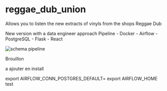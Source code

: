 # reggae_dub_union

Allows you to listen the new extracts of vinyls from the shops Reggae Dub

New version with a data engineer approach
Pipeline - Docker - Airflow - PostgreSQL - Flask - React

![schema pipeline](https://github.com/Kyytox/vinyls_dub_scrap/blob/master/ressources/schema_pipeline_vinyls_dub_scrap.png)

Brouillon

a ajouter en install

export AIRFLOW_CONN_POSTGRES_DEFAULT=
export AIRFLOW_HOME
test